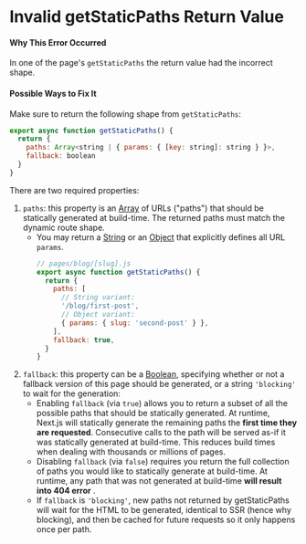 # Invalid getStaticPaths Return Value

#### Why This Error Occurred

In one of the page's `getStaticPaths` the return value had the incorrect shape.

#### Possible Ways to Fix It

Make sure to return the following shape from `getStaticPaths`:

```js
export async function getStaticPaths() {
  return {
    paths: Array<string | { params: { [key: string]: string } }>,
    fallback: boolean
  }
}
```

There are two required properties:

1. `paths`: this property is an [Array](https://developer.mozilla.org/en-US/docs/Web/JavaScript/Reference/Global_Objects/Array) of URLs ("paths") that should be statically generated at build-time. The returned paths must match the dynamic route shape.
   - You may return a [String](https://developer.mozilla.org/en-US/docs/Web/JavaScript/Reference/Global_Objects/String) or an [Object](https://developer.mozilla.org/en-US/docs/Web/JavaScript/Reference/Global_Objects/Object) that explicitly defines all URL `params`.
     ```js
     // pages/blog/[slug].js
     export async function getStaticPaths() {
       return {
         paths: [
           // String variant:
           '/blog/first-post',
           // Object variant:
           { params: { slug: 'second-post' } },
         ],
         fallback: true,
       }
     }
     ```
1. `fallback`: this property can be a [Boolean](https://developer.mozilla.org/en-US/docs/Web/JavaScript/Reference/Global_Objects/Boolean), specifying whether or not a fallback version of this page should be generated, or a string `'blocking'` to wait for the generation:
   - Enabling `fallback` (via `true`) allows you to return a subset of all the possible paths that should be statically generated. At runtime, Next.js will statically generate the remaining paths the **first time they are requested**. Consecutive calls to the path will be served as-if it was statically generated at build-time. This reduces build times when dealing with thousands or millions of pages.
   - Disabling `fallback` (via `false`) requires you return the full collection of paths you would like to statically generate at build-time. At runtime, any path that was not generated at build-time **will result into 404 error** .
   - If `fallback` is `'blocking'`, new paths not returned by getStaticPaths will wait for the HTML to be generated, identical to SSR (hence why blocking), and then be cached for future requests so it only happens once per path.
